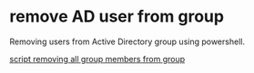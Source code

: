 # remove AD user from group
Removing users from Active Directory group using powershell.

[script removing all group members from group]

[script removing all group members from group]: https://github.com/teolord/remove-AD-user-from-group-powershell/blob/main/all-users.ps1
